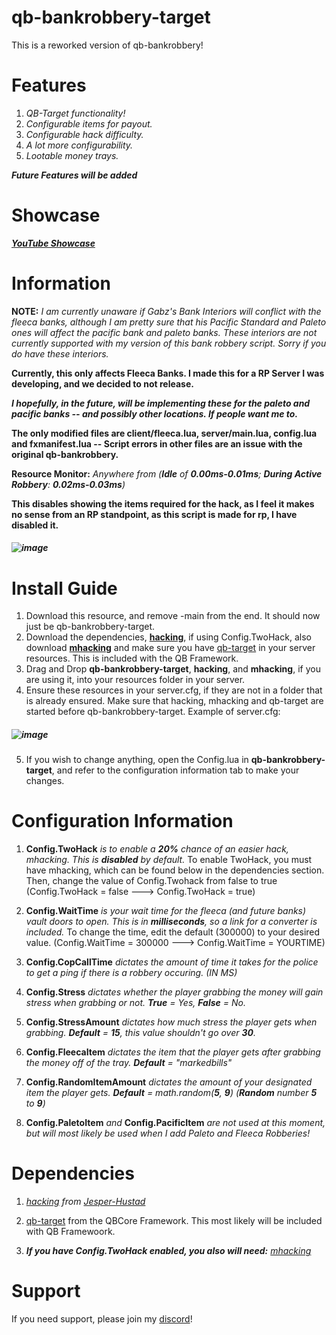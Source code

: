 # qb-bankrobbery-target

This is a reworked version of qb-bankrobbery!

# Features

1. _QB-Target functionality!_
2. _Configurable items for payout._
3. _Configurable hack difficulty._
4. _A lot more configurability._
5. _Lootable money trays._

_**Future Features will be added**_

# Showcase

_**[YouTube Showcase](https://www.youtube.com/watch?v=3g81Nj3t4cc)**_

# Information

**NOTE:** _I am currently unaware if Gabz's Bank Interiors will conflict with the fleeca banks, although I am pretty sure that his Pacific Standard and Paleto ones will affect the pacific bank and paleto banks. These interiors are not currently supported with my version of this bank robbery script. Sorry if you do have these interiors._

**Currently, this only affects Fleeca Banks. I made this for a RP Server I was developing, and we decided to not release.**

**_I hopefully, in the future, will be implementing these for the paleto and pacific banks -- and possibly other locations. If people want me to._**

**The only modified files are client/fleeca.lua, server/main.lua, config.lua and fxmanifest.lua -- Script errors in other files are an issue with the original qb-bankrobbery.**

**Resource Monitor:** _Anywhere from (**Idle** of **0.00ms-0.01ms**; **During Active Robbery**: **0.02ms-0.03ms**)_
 
**This disables showing the items required for the hack, as I feel it makes no sense from an RP standpoint, as this script is made for rp, I have disabled it.**
##### ![image](https://user-images.githubusercontent.com/95599217/174428190-652b1889-0d26-49c0-924f-4d51c8528df1.png)

# Install Guide

1. Download this resource, and remove -main from the end. It should now just be qb-bankrobbery-target.
2. Download the dependencies, **[hacking](https://github.com/Jesper-Hustad/NoPixel-minigame/tree/main/fivem-script)**, if using Config.TwoHack, also download
**[mhacking](https://github.com/davedorm/mhacking)** and make sure you have [qb-target](https://github.com/qbcore-framework/qb-target) in your server resources.   This is included with the QB Framework.
3. Drag and Drop **qb-bankrobbery-target**, **hacking**, and **mhacking**, if you are using it, into your resources folder in your server. 
4. Ensure these resources in your server.cfg, if they are not in a folder that is already ensured. Make sure that hacking, mhacking and qb-target are started before qb-bankrobbery-target. Example of server.cfg: 
##### ![image](https://i.imgur.com/AUh8cdO.png)
5. If you wish to change anything, open the Config.lua in **qb-bankrobbery-target**, and refer to the configuration information tab to make your changes.


# Configuration Information

1. **Config.TwoHack** _is to enable a **20%** chance of an easier hack, mhacking. This is **disabled** by default._
To enable TwoHack, you must have mhacking, which can be found below in the dependencies section. Then, change the value of Config.Twohack from false to true (Config.TwoHack = false ---> Config.TwoHack = true)

2. **Config.WaitTime** _is your wait time for the fleeca (and future banks) vault doors to open. This is in **milliseconds**, so a link for a converter is included._
To change the time, edit the default (300000) to your desired value. (Config.WaitTime = 300000 ---> Config.WaitTime = YOURTIME)

3. **Config.CopCallTime** _dictates the amount of time it takes for the police to get a ping if there is a robbery occuring. (IN MS)_

4. **Config.Stress** _dictates whether the player grabbing the money will gain stress when grabbing or not. **True** = Yes, **False** = No._

5. **Config.StressAmount** _dictates how much stress the player gets when grabbing. **Default** = **15**, this value shouldn't go over **30**._

6. **Config.FleecaItem** _dictates the item that the player gets after grabbing the money off of the tray. **Default** = "markedbills"_

7. **Config.RandomItemAmount** _dictates the amount of your designated item the player gets. **Default** = math.random(**5**, **9**) (**Random** number **5** to **9**)_

8. **Config.PaletoItem** _and_ **Config.PacificItem** _are not used at this moment, but will most likely be used when I add Paleto and Fleeca Robberies!_

# Dependencies 

1. _[hacking](https://github.com/Jesper-Hustad/NoPixel-minigame/tree/main/fivem-script) from [Jesper-Hustad](https://github.com/Jesper-Hustad)_

2. [qb-target](https://github.com/qbcore-framework/qb-target) from the QBCore Framework. This most likely will be included with QB Framewoork. 

3. _***If you have Config.TwoHack enabled, you also will need:*** [mhacking](https://github.com/davedorm/mhacking)_

# Support

If you need support, please join my [discord](https://discord.gg/sYpsygQ7jV)!

